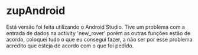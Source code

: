 # zupAndroid
Está versão foi feita utilizando o Android Studio.
Tive um problema com a entrada de dados na activity 'new_rover' porém as outras funções estão de acordo, coloquei tudo o que eu consegui fazer, a não ser por esse problema acredito que esteja de acordo com o que foi pedido.

